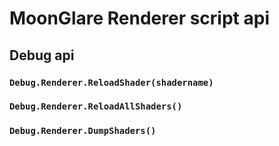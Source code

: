 
# MoonGlare Renderer script api

## Debug api

### `Debug.Renderer.ReloadShader(shadername)`
### `Debug.Renderer.ReloadAllShaders()`
### `Debug.Renderer.DumpShaders()`
